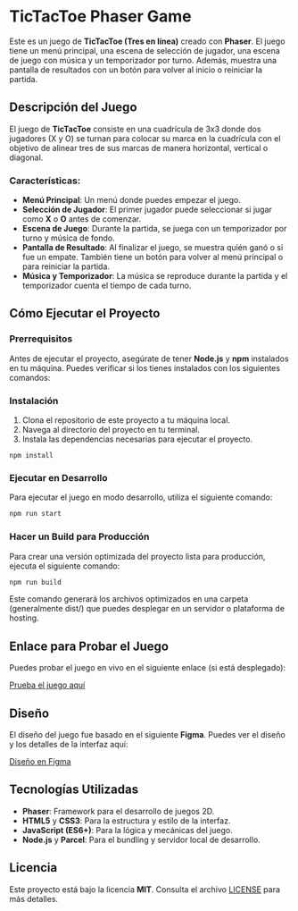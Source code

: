 # TicTacToe Phaser Game

Este es un juego de **TicTacToe (Tres en línea)** creado con **Phaser**. El juego tiene un menú principal, una escena de selección de jugador, una escena de juego con música y un temporizador por turno. Además, muestra una pantalla de resultados con un botón para volver al inicio o reiniciar la partida.

## Descripción del Juego

El juego de **TicTacToe** consiste en una cuadrícula de 3x3 donde dos jugadores (X y O) se turnan para colocar su marca en la cuadrícula con el objetivo de alinear tres de sus marcas de manera horizontal, vertical o diagonal.

### Características:
- **Menú Principal**: Un menú donde puedes empezar el juego.
- **Selección de Jugador**: El primer jugador puede seleccionar si jugar como **X** o **O** antes de comenzar.
- **Escena de Juego**: Durante la partida, se juega con un temporizador por turno y música de fondo.
- **Pantalla de Resultado**: Al finalizar el juego, se muestra quién ganó o si fue un empate. También tiene un botón para volver al menú principal o para reiniciar la partida.
- **Música y Temporizador**: La música se reproduce durante la partida y el temporizador cuenta el tiempo de cada turno.

## Cómo Ejecutar el Proyecto

### Prerrequisitos

Antes de ejecutar el proyecto, asegúrate de tener **Node.js** y **npm** instalados en tu máquina. Puedes verificar si los tienes instalados con los siguientes comandos:    

### Instalación

1. Clona el repositorio de este proyecto a tu máquina local.
2. Navega al directorio del proyecto en tu terminal.
3. Instala las dependencias necesarias para ejecutar el proyecto.

```
npm install
```

### Ejecutar en Desarrollo

Para ejecutar el juego en modo desarrollo, utiliza el siguiente comando:

```bash
npm run start
```

### Hacer un Build para Producción

Para crear una versión optimizada del proyecto lista para producción, ejecuta el siguiente comando:
```bash
npm run build
```
Este comando generará los archivos optimizados en una carpeta (generalmente dist/) que puedes desplegar en un servidor o plataforma de hosting.

## Enlace para Probar el Juego

Puedes probar el juego en vivo en el siguiente enlace (si está desplegado):

[Prueba el juego aquí](https://tictactoe-mauroebr.pages.dev)

## Diseño

El diseño del juego fue basado en el siguiente **Figma**. Puedes ver el diseño y los detalles de la interfaz aquí:

[Diseño en Figma](https://www.figma.com/community/file/950288920087501966/tic-tac-toe-interactive-components)

## Tecnologías Utilizadas

- **Phaser**: Framework para el desarrollo de juegos 2D.
- **HTML5** y **CSS3**: Para la estructura y estilo de la interfaz.
- **JavaScript (ES6+)**: Para la lógica y mecánicas del juego.
- **Node.js** y **Parcel**: Para el bundling y servidor local de desarrollo.

## Licencia

Este proyecto está bajo la licencia **MIT**. Consulta el archivo [LICENSE](LICENSE) para más detalles.
